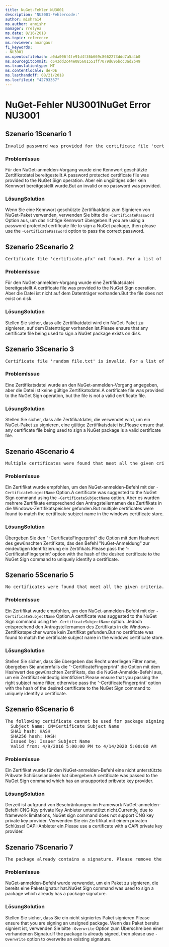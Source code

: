 ```yaml
---
title: NuGet-Fehler NU3001
description: 'NU3001-Fehlercode:'
author: mishra14
ms.author: anmishr
manager: rrelyea
ms.date: 8/16/2018
ms.topic: reference
ms.reviewer: anangaur
f1_keywords:
- NU3001
ms.openlocfilehash: a0da006f4fe91d4f36b669c8662273ddd7a5a4b0
ms.sourcegitcommit: c643dd2c44e085601551ff7079d696bcc3ad2b49
ms.translationtype: MT
ms.contentlocale: de-DE
ms.lasthandoff: 08/21/2018
ms.locfileid: "42793337"
---
```

# <a name="nuget-error-nu3001"></a><span data-ttu-id="47f8a-103">NuGet-Fehler NU3001</span><span class="sxs-lookup"><span data-stu-id="47f8a-103">NuGet Error NU3001</span></span>

## <a name="scenario-1"></a><span data-ttu-id="47f8a-104">Szenario 1</span><span class="sxs-lookup"><span data-stu-id="47f8a-104">Scenario 1</span></span>

<pre>Invalid password was provided for the certificate file 'certificate.pfx'. Please provide a valid password using the '-CertificatePassword' option.</pre>

### <a name="issue"></a><span data-ttu-id="47f8a-105">Problem</span><span class="sxs-lookup"><span data-stu-id="47f8a-105">Issue</span></span>

<span data-ttu-id="47f8a-106">Für den NuGet-anmelden-Vorgang wurde eine Kennwort geschützte Zertifikatdatei bereitgestellt.</span><span class="sxs-lookup"><span data-stu-id="47f8a-106">A password protected certificate file was provided to the NuGet Sign operation.</span></span> <span data-ttu-id="47f8a-107">Aber ein ungültiges oder kein Kennwort bereitgestellt wurde.</span><span class="sxs-lookup"><span data-stu-id="47f8a-107">But an invalid or no password was provided.</span></span>


### <a name="solution"></a><span data-ttu-id="47f8a-108">Lösung</span><span class="sxs-lookup"><span data-stu-id="47f8a-108">Solution</span></span>

<span data-ttu-id="47f8a-109">Wenn Sie eine Kennwort geschützte Zertifikatdatei zum Signieren von NuGet-Paket verwenden, verwenden Sie bitte die `-CertificatePassword` Option aus, um das richtige Kennwort übergeben.</span><span class="sxs-lookup"><span data-stu-id="47f8a-109">If you are using a password protected certificate file to sign a NuGet package, then please use the `-CertificatePassword` option to pass the correct password.</span></span>



## <a name="scenario-2"></a><span data-ttu-id="47f8a-110">Szenario 2</span><span class="sxs-lookup"><span data-stu-id="47f8a-110">Scenario 2</span></span>

<pre>Certificate file 'certificate.pfx' not found. For a list of accepted ways to provide a certificate, please visit https://docs.nuget.org/docs/reference/command-line-reference.</pre>

### <a name="issue"></a><span data-ttu-id="47f8a-111">Problem</span><span class="sxs-lookup"><span data-stu-id="47f8a-111">Issue</span></span>

<span data-ttu-id="47f8a-112">Für den NuGet-anmelden-Vorgang wurde eine Zertifikatsdatei bereitgestellt.</span><span class="sxs-lookup"><span data-stu-id="47f8a-112">A certificate file was provided to the NuGet Sign operation.</span></span> <span data-ttu-id="47f8a-113">Aber die Datei ist nicht auf dem Datenträger vorhanden.</span><span class="sxs-lookup"><span data-stu-id="47f8a-113">But the file does not exist on disk.</span></span>


### <a name="solution"></a><span data-ttu-id="47f8a-114">Lösung</span><span class="sxs-lookup"><span data-stu-id="47f8a-114">Solution</span></span>

<span data-ttu-id="47f8a-115">Stellen Sie sicher, dass alle Zertifikatdatei wird ein NuGet-Paket zu signieren, auf dem Datenträger vorhanden ist.</span><span class="sxs-lookup"><span data-stu-id="47f8a-115">Please ensure that any certificate file being used to sign a NuGet package exists on disk.</span></span>



## <a name="scenario-3"></a><span data-ttu-id="47f8a-116">Szenario 3</span><span class="sxs-lookup"><span data-stu-id="47f8a-116">Scenario 3</span></span>

<pre>Certificate file 'random_file.txt' is invalid. For a list of accepted ways to provide a certificate, please visit https://docs.nuget.org/docs/reference/command-line-reference.</pre>

### <a name="issue"></a><span data-ttu-id="47f8a-117">Problem</span><span class="sxs-lookup"><span data-stu-id="47f8a-117">Issue</span></span>

<span data-ttu-id="47f8a-118">Eine Zertifikatsdatei wurde an den NuGet-anmelden-Vorgang angegeben, aber die Datei ist keine gültige Zertifikatsdatei.</span><span class="sxs-lookup"><span data-stu-id="47f8a-118">A certificate file was provided to the NuGet Sign operation, but the file is not a valid certificate file.</span></span>


### <a name="solution"></a><span data-ttu-id="47f8a-119">Lösung</span><span class="sxs-lookup"><span data-stu-id="47f8a-119">Solution</span></span>

<span data-ttu-id="47f8a-120">Stellen Sie sicher, dass alle Zertifikatdatei, die verwendet wird, um ein NuGet-Paket zu signieren, eine gültige Zertifikatsdatei ist.</span><span class="sxs-lookup"><span data-stu-id="47f8a-120">Please ensure that any certificate file being used to sign a NuGet package is a valid certificate file.</span></span>



## <a name="scenario-4"></a><span data-ttu-id="47f8a-121">Szenario 4</span><span class="sxs-lookup"><span data-stu-id="47f8a-121">Scenario 4</span></span>

<pre>Multiple certificates were found that meet all the given criteria. Use the '-CertificateFingerprint' option with the hash of the desired certificate.</pre>

### <a name="issue"></a><span data-ttu-id="47f8a-122">Problem</span><span class="sxs-lookup"><span data-stu-id="47f8a-122">Issue</span></span>

<span data-ttu-id="47f8a-123">Ein Zertifikat wurde empfohlen, um den NuGet-anmelden-Befehl mit der `-CertificateSubjectName` Option.</span><span class="sxs-lookup"><span data-stu-id="47f8a-123">A certificate was suggested to the NuGet Sign command using the `-CertificateSubjectName` option.</span></span> <span data-ttu-id="47f8a-124">Aber es wurden mehrere Zertifikate entsprechend den Antragstellernamen des Zertifikats in die Windows-Zertifikatspeicher gefunden.</span><span class="sxs-lookup"><span data-stu-id="47f8a-124">But multiple certificates were found to match the certificate subject name in the windows certificate store.</span></span>


### <a name="solution"></a><span data-ttu-id="47f8a-125">Lösung</span><span class="sxs-lookup"><span data-stu-id="47f8a-125">Solution</span></span>

<span data-ttu-id="47f8a-126">Übergeben Sie den "-CertificateFingerprint" die Option mit dem Hashwert des gewünschten Zertifikats, das den Befehl "NuGet-Anmeldung" zur eindeutigen Identifizierung ein Zertifikats.</span><span class="sxs-lookup"><span data-stu-id="47f8a-126">Please pass the '-CertificateFingerprint' option with the hash of the desired certificate to the NuGet Sign command to uniquely identify a certificate.</span></span>



## <a name="scenario-5"></a><span data-ttu-id="47f8a-127">Szenario 5</span><span class="sxs-lookup"><span data-stu-id="47f8a-127">Scenario 5</span></span>

<pre>No certificates were found that meet all the given criteria. For a list of accepted ways to provide a certificate, please visit https://docs.nuget.org/docs/reference/command-line-reference.</pre>

### <a name="issue"></a><span data-ttu-id="47f8a-128">Problem</span><span class="sxs-lookup"><span data-stu-id="47f8a-128">Issue</span></span>

<span data-ttu-id="47f8a-129">Ein Zertifikat wurde empfohlen, um den NuGet-anmelden-Befehl mit der `-CertificateSubjectName` Option.</span><span class="sxs-lookup"><span data-stu-id="47f8a-129">A certificate was suggested to the NuGet Sign command using the `-CertificateSubjectName` option.</span></span> <span data-ttu-id="47f8a-130">Jedoch entsprechend den Antragstellernamen des Zertifikats in die Windows-Zertifikatspeicher wurde kein Zertifikat gefunden.</span><span class="sxs-lookup"><span data-stu-id="47f8a-130">But no certificate was found to match the certificate subject name in the windows certificate store.</span></span>


### <a name="solution"></a><span data-ttu-id="47f8a-131">Lösung</span><span class="sxs-lookup"><span data-stu-id="47f8a-131">Solution</span></span>

<span data-ttu-id="47f8a-132">Stellen Sie sicher, dass Sie übergeben das Recht unterliegen Filter name, übergeben Sie andernfalls die "-CertificateFingerprint" die Option mit dem Hashwert des gewünschten Zertifikats, das die NuGet-Anmelde-Befehl aus, um ein Zertifikat eindeutig identifiziert.</span><span class="sxs-lookup"><span data-stu-id="47f8a-132">Please ensure that you passing the right subject name filter, otherwise pass the '-CertificateFingerprint' option with the hash of the desired certificate to the NuGet Sign command to uniquely identify a certificate.</span></span>



## <a name="scenario-6"></a><span data-ttu-id="47f8a-133">Szenario 6</span><span class="sxs-lookup"><span data-stu-id="47f8a-133">Scenario 6</span></span>

<pre>The following certificate cannot be used for package signing as the private key provider is unsupported:
  Subject Name: CN=Certificate Subject Name
  SHA1 hash: HASH
  SHA256 hash: HASH
  Issued by: Issuer Subject Name
  Valid from: 4/9/2016 5:00:00 PM to 4/14/2020 5:00:00 AM</pre>

### <a name="issue"></a><span data-ttu-id="47f8a-134">Problem</span><span class="sxs-lookup"><span data-stu-id="47f8a-134">Issue</span></span>

<span data-ttu-id="47f8a-135">Ein Zertifikat wurde für den NuGet-anmelden-Befehl eine nicht unterstützte Pribvate Schlüsselanbieter hat übergeben.</span><span class="sxs-lookup"><span data-stu-id="47f8a-135">A certificate was passed to the NuGet Sign command which has an unsupported pribvate key provider.</span></span> 


### <a name="solution"></a><span data-ttu-id="47f8a-136">Lösung</span><span class="sxs-lookup"><span data-stu-id="47f8a-136">Solution</span></span>

<span data-ttu-id="47f8a-137">Derzeit ist aufgrund von Beschränkungen im Framework NuGet-anmelden-Befehl CNG Key private Key Anbieter unterstützt nicht.</span><span class="sxs-lookup"><span data-stu-id="47f8a-137">Currently, due to framework limitations, NuGet sign command does not support CNG key private key provider.</span></span> <span data-ttu-id="47f8a-138">Verwenden Sie ein Zertifikat mit einem privaten Schlüssel CAPI-Anbieter ein.</span><span class="sxs-lookup"><span data-stu-id="47f8a-138">Please use a certificate with a CAPI private key provider.</span></span>



## <a name="scenario-7"></a><span data-ttu-id="47f8a-139">Szenario 7</span><span class="sxs-lookup"><span data-stu-id="47f8a-139">Scenario 7</span></span>

<pre>The package already contains a signature. Please remove the existing signature before adding a new signature.</pre>

### <a name="issue"></a><span data-ttu-id="47f8a-140">Problem</span><span class="sxs-lookup"><span data-stu-id="47f8a-140">Issue</span></span>

<span data-ttu-id="47f8a-141">NuGet-anmelden-Befehl wurde verwendet, um ein Paket zu signieren, die bereits eine Paketsignatur hat.</span><span class="sxs-lookup"><span data-stu-id="47f8a-141">NuGet Sign command was used to sign a package which already has a package signature.</span></span>


### <a name="solution"></a><span data-ttu-id="47f8a-142">Lösung</span><span class="sxs-lookup"><span data-stu-id="47f8a-142">Solution</span></span>

<span data-ttu-id="47f8a-143">Stellen Sie sicher, dass Sie ein nicht signiertes Paket signieren.</span><span class="sxs-lookup"><span data-stu-id="47f8a-143">Please ensure that you are signing an unsigned package.</span></span> <span data-ttu-id="47f8a-144">Wenn das Paket bereits signiert ist, verwenden Sie bitte `-Overwrite` Option zum Überschreiben einer vorhandenen Signatur.</span><span class="sxs-lookup"><span data-stu-id="47f8a-144">If the package is already signed, then please use `-Overwrite` option to overwrite an existing signature.</span></span>


